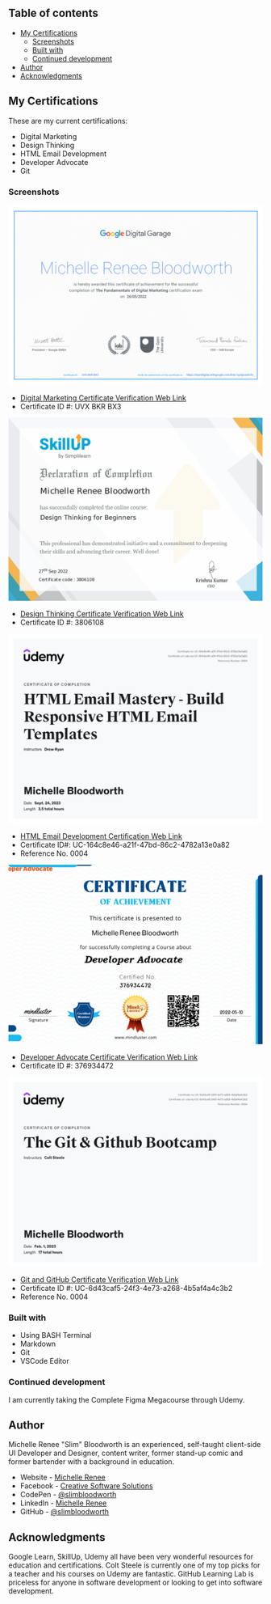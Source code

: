 ## Table of contents

- [My Certifications](#My-Certifications)
  - [Screenshots](#screenshots)
  - [Built with](#built-with)
  - [Continued development](#continued-development)
- [Author](#author)
- [Acknowledgments](#acknowledgments)

## My Certifications

These are my current certifications:

- Digital Marketing
- Design Thinking
- HTML Email Development
- Developer Advocate
- Git

### Screenshots

![Digital Marketing Certification from Google](./img/Digital-Marketing-Cert-05-26-22-J.jpg)

- [Digital Marketing Certificate Verification Web Link](https://learndigital.withgoogle.com/digitalgarage/validate-certificate-code)
- Certificate ID #: UVX BKR BX3

![Design Thinking Basics Certification From SkillUp](./img/Design-Thinking-Cert-09-27-22-J.jpg)

- [Design Thinking Certificate Verification Web Link](https://www.simplilearn.com/skillup-certificate-landing?token=eyJjb3Vyc2VfaWQiOiIxNzgwIiwiY2VydGlmaWNhdGVfdXJsIjoiaHR0cHM6XC9cL2NlcnRpZmljYXRlcy5zaW1wbGljZG4ubmV0XC9zaGFyZVwvdGh1bWJfMzgwNjEwOF8xNjY0MjIyNDA3LnBuZyIsInVzZXJuYW1lIjoiTWljaGVsbGUgUmVuZWUgQmxvb2R3b3J0aCJ9&utm_source=shared-certificate&utm_medium=lms&utm_campaign=shared-certificate-promotion&referrer=https%3A%2F%2Flms.simplilearn.com%2Fcourses%2F4299%2FDesign-Thinking-for-Beginners%2Fcertificate%2Fdownload-skillup&%24web_only=true&_branch_match_id=970406155640884889&_branch_referrer=H4sIAAAAAAAAA8soKSkottLXL87MLcjJ1EssKNDLyczL1k%2FVrwo190kMTTRzKUkCANsQARMlAAAA)
- Certificate ID #: 3806108

![HTML Email Development Certification](./img/HTML-Email-Cert-09-24-23.jpg)

- [HTML Email Development Certification Web Link](https://www.udemy.com/certificate/UC-164c8e46-a21f-47bd-86c2-4782a13e0a82/)
- Certificate ID#: UC-164c8e46-a21f-47bd-86c2-4782a13e0a82
- Reference No. 0004

![Developer Advocate Basics Certification From Mind Luster](./img/Google-Dev-Advocate-Cert-5-10-22-J.jpg)

- [Developer Advocate Certificate Verification Web Link](https://www.mindluster.com/student/certificate/376934472)
- Certificate ID #: 376934472

![Git and GitHub Cerification from Udemy](./img/GitandGitHub-Cert-02-01-23.jpg)

- [Git and GitHub Certificate Verification Web Link](https://www.udemy.com/certificate/UC-6d43caf5-24f3-4e73-a268-4b5af4a4c3b2/)
- Certificate ID #: UC-6d43caf5-24f3-4e73-a268-4b5af4a4c3b2
- Reference No. 0004

### Built with

- Using BASH Terminal
- Markdown
- Git
- VSCode Editor

### Continued development

I am currently taking the Complete Figma Megacourse through Udemy.

## Author

Michelle Renee "Slim" Bloodworth is an experienced, self-taught client-side UI Developer and Designer, content writer, former stand-up comic and former bartender with a background in education.

- Website - [Michelle Renee](https://slimbloodworth.editorx.io/portfolio)
- Facebook - [Creative Software Solutions](https://www.facebook.com/profile.php?id=100073842390690)
- CodePen - [@slimbloodworth](https://codepen.io/slimbloodworth)
- LinkedIn - [Michelle Renee](https://www.linkedin.com/in/michelle-renee-99b455187/)
- GitHub - [@slimbloodworth](https://github.com/SlimBloodworth)

## Acknowledgments

Google Learn, SkillUp, Udemy all have been very wonderful resources for education and certifications. Colt Steele is currently one of my top picks for a teacher and his courses on Udemy are fantastic. GitHub Learning Lab is priceless for anyone in software development or looking to get into software development.

